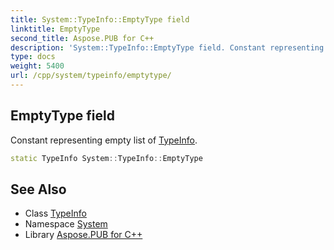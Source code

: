 ```yaml
---
title: System::TypeInfo::EmptyType field
linktitle: EmptyType
second_title: Aspose.PUB for C++
description: 'System::TypeInfo::EmptyType field. Constant representing empty list of TypeInfo in C++.'
type: docs
weight: 5400
url: /cpp/system/typeinfo/emptytype/
---
```

## EmptyType field


Constant representing empty list of [TypeInfo](../).

```cpp
static TypeInfo System::TypeInfo::EmptyType
```

## See Also

* Class [TypeInfo](../)
* Namespace [System](../../)
* Library [Aspose.PUB for C++](../../../)
